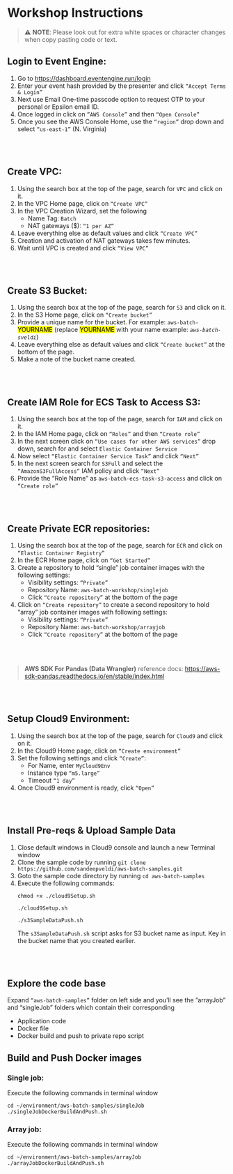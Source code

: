 # Workshop Instructions

> :warning: **NOTE**: Please look out for extra white spaces or character changes when copy pasting code or text.

## Login to Event Engine:

1) Go to https://dashboard.eventengine.run/login
2) Enter your event hash provided by the presenter and click ``“Accept Terms & Login”``
3) Next use Email One-time passcode option to request OTP to your personal or Epsilon email ID.
4) Once logged in click on `”AWS Console”` and then `“Open Console”`
5) Once you see the AWS Console Home, use the `“region”` drop down and select `“us-east-1”` (N. Virginia)
<br>
<br>

## Create VPC:

1) Using the search box at the top of the page, search for `VPC` and click on it.
2) In the VPC Home page, click on `“Create VPC”`
3) In the VPC Creation Wizard, set the following
	-  Name Tag: `Batch`
	-  NAT gateways ($): `“1 per AZ”`
4) Leave everything else as default values and click `“Create VPC”`
5) Creation and activation of NAT gateways takes few minutes. 
6) Wait until VPC is created and click `“View VPC”`
<br>
<br>

## Create S3 Bucket: 

1) Using the search box at the top of the page, search for `S3` and click on it.
2) In the S3 Home page, click on `“Create bucket”`
3) Provide a unique name for the bucket. For example: `aws-batch-`<mark >YOURNAME</mark> (replace <mark >YOURNAME</mark> with your name example: *`aws-batch-sveldi`*)
4) Leave everything else as default values and click `“Create bucket”` at the bottom of the page.
5) Make a note of the bucket name created.
<br>
<br>

## Create IAM Role for ECS Task to Access S3:

1) Using the search box at the top of the page, search for `IAM` and click on it.
2) In the IAM Home page, click on `“Roles”` and then `“Create role”`
3) In the next screen click on `“Use cases for other AWS services”` drop down, search for and select `Elastic Container Service`
4) Now select `“Elastic Container Service Task”` and click `“Next”`
5) In the next screen search for `S3Full` and select the `“AmazonS3FullAccess”` IAM policy and click `“Next”` 
6) Provide the “Role Name” as `aws-batch-ecs-task-s3-access` and click on `“Create role”`
<br>
<br>

## Create Private ECR repositories:

1) Using the search box at the top of the page, search for `ECR` and click on `“Elastic Container Registry”`
2) In the ECR Home page, click on `“Get Started”`
3) Create a repository to hold “single” job container images with the following settings:
	- Visibility settings: `“Private”`
	- Repository Name: `aws-batch-workshop/singlejob`
	- Click `“Create repository”` at the bottom of the page
4) Click on `“Create repository”` to create a second repository to hold “array” job container images with following settings:
	- Visibility settings: `“Private”`
	- Repository Name: `aws-batch-workshop/arrayjob`
	- Click `“Create repository”` at the bottom of the page  

<br>
<br>

> **AWS SDK For Pandas (Data Wrangler)** reference docs: https://aws-sdk-pandas.readthedocs.io/en/stable/index.html

<br>
<br>

## Setup Cloud9 Environment:
1) Using the search box at the top of the page, search for `Cloud9` and click on it.
2) In the Cloud9 Home page, click on `“Create environment”`
3) Set the following settings and click `“Create”`:
    - For Name, enter `MyCloud9Env`
    - Instance type `“m5.large”`
    - Timeout `“1 day”`
4) Once Cloud9 environment is ready, click `“Open”`
<br>
<br>

## Install Pre-reqs & Upload Sample Data 
1) Close default windows in Cloud9 console and launch a new Terminal window
2) Clone the sample code by running `git clone https://github.com/sandeepveldi/aws-batch-samples.git`
3) Goto the sample code directory by running `cd aws-batch-samples`
4) Execute the following commands:
    ```
    chmod +x ./cloud9Setup.sh
    
    ./cloud9Setup.sh
    
    ./s3SampleDataPush.sh
    ```
    The `s3SampleDataPush.sh` script asks for S3 bucket name as input. Key in the bucket name that you created earlier.

<br>
<br>

## Explore the code base
Expand `“aws-batch-samples”` folder on left side and you’ll see the ”arrayJob” and “singleJob” folders which contain their corresponding
- Application code
- Docker file
- Docker build and push to private repo script

## Build and Push Docker images
### Single job:
Execute the following commands in terminal window
```
cd ~/environment/aws-batch-samples/singleJob
./singleJobDockerBuildAndPush.sh
```

### Array job:
Execute the following commands in terminal window
```
cd ~/environment/aws-batch-samples/arrayJob
./arrayJobDockerBuildAndPush.sh
```
